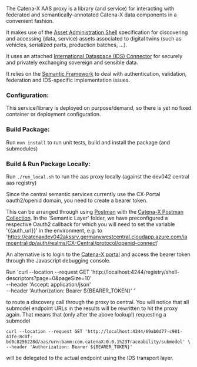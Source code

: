 <!---
Copyright (c) 2021-2022 T-Systems International GmbH (Catena-X Consortium)

See the AUTHORS file(s) distributed with this work for additional
information regarding authorship.

See the LICENSE file(s) distributed with this work for
additional information regarding license terms.
-->

The Catena-X AAS proxy is a library (and service) for interacting with federated and semantically-annotated Catena-X data components in a convenient fashion.

It makes use of the [Asset Administration Shell](http://admin-shell-io.com/) specification for
discovering and accessing (data, service) assets associated to digital twins (such as vehicles, serialized parts, production batches, ...).

It uses an attached [International Dataspace (IDS) Connector](https://internationaldataspaces.org/) for securely and privately exchanging sovereign and sensible data.

It relies on the [Semantic Framework](https://confluence.catena-x.net/pages/viewpage.action?pageId=25199158) 
to deal with authentication, validation, federation and IDS-specific implementation issues.

### Configuration:

This service/library is deployed on purpose/demand, so there is yet no fixed container or deployment 
configuration.

### Build Package:

Run `mvn install` to run unit tests, build and install the package (and submodules)

### Build & Run Package Locally:

Run `./run_local.sh` to run the aas proxy locally (against the dev042 central aas registry)

Since the central semantic services currently use the CX-Portal oauth2/openid domain, you
need to create a bearer token.

This can be arranged through using [Postman](https://www.postman.com/) with the [Catena-X Postman Collection](../../catenax.postman_collection.json).
In the 'Semantic Layer' folder, we have preconfigured a respective Oauth2 callback for which you will need to set
the variable '{{auth_url}}' in the environment, e.g. to
'https://catenaxdev042akssrv.germanywestcentral.cloudapp.azure.com/iamcentralidp/auth/realms/CX-Central/protocol/openid-connect'

An alternative is to login to the [Catena-X portal](https://catenaxdev042aksportal.germanywestcentral.cloudapp.azure.com) and
access the bearer token through the Javascript debugging console.

Run 'curl --location --request GET 'http://localhost:4244/registry/shell-descriptors?page=0&pageSize=10' \
--header 'Accept: application/json' \
--header 'Authorization: Bearer ${BEARER_TOKEN}'
'

to route a discovery call through the proxy to central. You will notice that all submodel endpoint URLs in the results 
will be rewritten to hit the proxy again. That means that (only after the above lookup!) requesting a submodel

`curl --location --request GET 'http://localhost:4244/69ab0d77-c981-41fe-8c0f-bd0c8256228d/aas/urn:bamm:com.catenaX:0.0.1%23Traceability/submodel' \
--header 'Authorization: Bearer ${BEARER_TOKEN}'`

will be delegated to the actual endpoint using the IDS transport layer.
